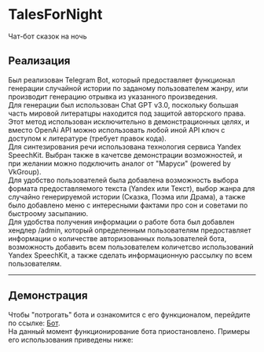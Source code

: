 # TalesForNight
Чат-бот сказок на ночь<br/>

## Реализация
Был реализован Telegram Bot, который предоставляет функционал генерации случайной истории по заданому пользователем жанру, или производит генерацию отрывка из указанного произведения.<br/>
Для генерации был использован Chat GPT v3.0, поскольку большая часть мировой литератцры находится под защитой авторского права. Этот метод использован исключительно
в демонстрационных целях, и вместо OpenAi API можно использовать любой иной API ключ с доступом к литературе (требует правок кода). <br/>
Для синтезирования речи использована технология сервиса Yandex SpeechKit. Выбран также в качетсве демонстрации возможностей, и
при желании можно подключить аналог от "Маруси" (powered by VkGroup).<br/>
Для удобство пользователей была добавлена возможность выбора формата предоставляемого текста (Yandex или Текст), выбор жанра для случайно генерируемой истории (Сказка, Поэма или Драма), а также было добавлено меню с интересными фактами про сон и советами по быстроому засыпанию. <br/>
Для удобства получения информации о работе бота был добавлен хендлер /admin, который определенным пользователям предоставляет информации о количестве авторизованных пользователей бота,
возможность добавить всем пользователем количетсво использований Yandex SpeechKit, а также сделать информационную рассылку по всем пользователям.<br/>

---

## Демонстрация
Чтобы "потрогать" бота и ознакомится с его функционалом, перейдите по ссылке: <a href="https://t.me/vkTales_bot">Бот<a/>.<br/>
На данный момент функционирование бота приостановлено. Примеры его использования приведены ниже:
